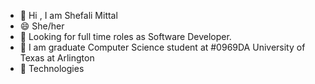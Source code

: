- 👋 Hi , I am Shefali Mittal
- 😄 She/her
- 👀 Looking for full time roles as Software Developer.
- 🌱 I am graduate Computer Science student at #0969DA University of Texas at Arlington
- 🔭 Technologies 


<!--
**SMitta11/SMitta11** is a ✨ _special_ ✨ repository because its `README.md` (this file) appears on your GitHub profile.

Here are some ideas to get you started:

- 🔭 I’m currently working on ...
- 
- 👯 I’m looking to collaborate on ...
- 🤔 I’m looking for help with ...
- 💬 Ask me about ...
- 📫 How to reach me: ...
- 
- ⚡ Fun fact: ...
-->
